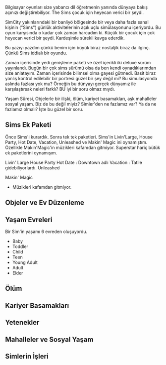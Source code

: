 
Bilgisayar oyunları size yabancı dil öğretmenin yanında dünyaya bakış açınızı değiştirebiliyor. The Sims çocuk için heyecan verici bir şeydi.

SimCity yakınlarındaki bir banliyö bölgesinde bir veya daha fazla sanal kişinin ("Sims") günlük aktivitelerinin açık uçlu simülasyonunu içeriyordu.
Bu oyun karşısında o kadar çok zaman harcadım ki. Küçük bir çocuk için çok heyecan verici bir şeydi. Kardeşimle sürekli kavga ederdik.

Bu yazıyı yazdım çünkü benim için büyük biraz nostaljik biraz da ilginç. Çünkü Sims iddialı bir oyundu.

Zaman içerisinde yedi genişleme paketi ve özel içerikli iki deluxe sürüm yayınlandı. Bugün bir çok sims sürümü olsa da ben kendi oynadıklarımdan size anlatayım.
Zaman içerisinde bilimsel olma gayesi gütmedi. 
Basit biraz yanlış kontrol edilebilir bir portresi güzel bir şey değil mi? Bu simulasyonda aslında fazlası yok mu?
Örneğin bu dünyayı gerçek dünyamız ile karşılaştırsak neleri farklı? BU iyi bir soru olmaz mıydı.

Yaşam Süresi, Objelerle bir ilişki, ölüm, kariyet basamakları, aşk mahalleler sosyal yaşam. Biz de bu değil miyiz?
Simler'den ne fazlamız var? Ya da ne fazlamız olmalı? İşte bu güzel bir soru.

## Sims Ek Paketi

Önce Sims'i kurardık. Sonra tek tek paketleri. Sims'in Livin'Large, House Party, Hot Date, Vacation, Unleashed ve Makin' Magic ini oynamıştım. 
Özellikle Makin'Magic'in müzikleri kafamdan gitmiyor. Superstar hariç bütük ek paketlerini oynamışım.

Livin' Large
House Party 
Hot Date : Downtown adlı 
Vacation : Tatile gidebiliyorlardı.
Unleashed

Makin' Magic
* Müzikleri kafamdan gitmiyor.

## Objeler ve Ev Düzenleme

## Yaşam Evreleri

Bir Sim'in yaşamı 6 evreden oluşuyordu.
* Baby
* Toddler
* Child
* Teen
* Young Adult
* Adult
* Elder

## Ölüm

## Kariyer Basamakları

## Yetenekler

## Mahalleler ve Sosyal Yaşam


## Simlerin İşleri

